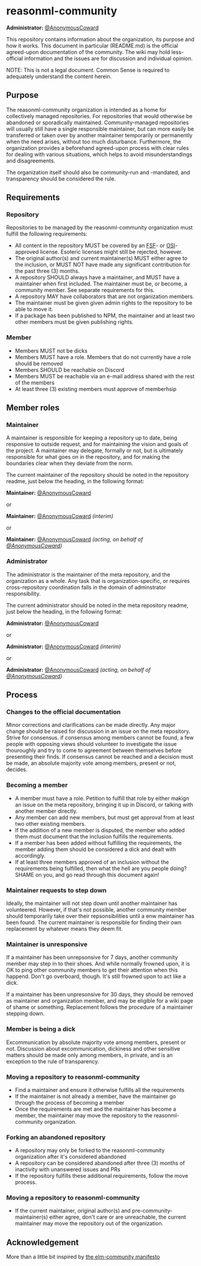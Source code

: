 # reasonml-community

**Administrator:** [@AnonymousCoward](https://github.com/AnonymousCoward)

This repository contains information about the organization, its purpose and how it works. This document in particular (README.md) is the official agreed-upon documentation of the community. The wiki may hold less-official information and the issues are for discussion and individual opinion.

NOTE: This is not a legal document. Common Sense is required to adequately understand the content herein.

## Purpose

The reasonml-community organization is intended as a home for collectively managed repositories. For repositories that would otherwise be abandoned or sporadically maintained. Community-managed repositories will usually still have a single responsible maintainer, but can more easily be transferred or taken over by another maintainer temporarily or permanently when the need arises, without too much disturbance. Furthermore, the organization provides a beforehand agreed-upon process with clear rules for dealing with various situations, which helps to avoid misunderstandings and disagreements.

The organization itself should also be community-run and -mandated, and transparency should be considered the rule.

## Requirements

### Repository

Repositories to be managed by the reasonml-community organization must fulfill the following requirements:

* All content in the repository MUST be covered by an [FSF](https://www.gnu.org/licenses/license-list.html)- or
[OSI](https://opensource.org/licenses/)-approved license. Esoteric licenses might still be rejected, however.
* The original author(s) and current maintainer(s) MUST either agree to the inclusion, or MUST NOT have made any significant contribution for the past three (3) months.
* A repository SHOULD always have a maintainer, and MUST have a maintainer when first included. The maintainer must be, or become, a community member. See separate requirements for this.
* A repository MAY have collaborators that are not organization members.
* The maintainer must be given given admin rights to the repository to be able to move it.
* If a package has been published to NPM, the maintainer and at least two other members must be given publishing rights.

### Member

* Members MUST not be dicks
* Members MUST have a role. Members that do not currently have a role should be removed
* Members SHOULD be reachable on Discord
* Members MUST be reachable via an e-mail address shared with the rest of the members
* At least three (3) existing members must approve of memberhsip

## Member roles

### Maintainer

A maintainer is responsible for keeping a repository up to date, being responsive to outside request, and for maintaining the vision and goals of the project. A maintainer may delegate, formally or not, but is ultimately responsible for what goes on in the repository, and for making the boundaries clear when they deviate from the norm.

The current maintainer of the repository should be noted in the repository readme, just below the heading, in the following format:

**Maintainer:** [@AnonymousCoward](https://github.com/AnonymousCoward)

or

**Maintainer:** [@AnonymousCoward](https://github.com/AnonymousCoward) _(interim)_

or

**Maintainer:** [@AnonymousCoward](https://github.com/AnonymousCoward) _(acting, on behalf of [@AnonymousCoward](https://github.com/AnonymousCoward))_

### Administrator

The administrator is the maintainer of the meta repository, and the organization as a whole. Any task that is organization-specific, or requires cross-repository coordination falls in the domain of adminstrator responsibility.

The current administrator should be noted in the meta repository readme, just below the heading, in the following format:

**Administrator:** [@AnonymousCoward](https://github.com/AnonymousCoward)

or

**Administrator:** [@AnonymousCoward](https://github.com/AnonymousCoward) _(interim)_

or

**Administrator:** [@AnonymousCoward](https://github.com/AnonymousCoward) _(acting, on behalf of [@AnonymousCoward](https://github.com/AnonymousCoward))_

## Process

### Changes to the official documentation

Minor corrections and clarifications can be made directly. Any major change should be raised for discussion in an issue on the meta repository. Strive for consensus. if consensus among members cannot be found, a few people with opposing views should volunteer to investigate the issue thouroughly and try to come to agreement between themselves before presenting their finds. If consensus cannot be reached and a decision must be made, an absolute majority vote among members, present or not, decides.

### Becoming a member

* A member must have a role. Petition to fulfill that role by either makign an issue on the meta repository, bringing it up in Discord, or talking with another member directly.
* Any member can add new members, but must get approval from at least two other existing members.
* If the addition of a new member is disputed, the member who added them must document that the inclusion fulfills the requirements.
* If a member has been added without fulfilling the requirements, the member adding them should be considered a dick and dealt with accordingly.
* If at least three members approved of an inclusion without the requirements being fulfilled, then what the hell are you people doing? SHAME on you, and go read through this document again!

### Maintainer requests to step down

Ideally, the maintainer will not step down until another maintainer has volunteered. However, if that's not possible, another community member should temporarily take over their repsonsibilities until a enw maintainer has been found. The current maintainer is responsible for finding their own replacement by whatever means they deem fit.

### Maintainer is unresponsive

If a maintainer has been unrepsonsive for 7 days, another community member may step in to their shoes. And while normally frowned upon, it is OK to ping other community members to get their attention when this happend. Don't go overboard, though. It's still frowned upon to act like a dick.

If a maintainer has been unpresonsive for 30 days, they should be removed as maintainer and organization member, and may be  eligible for a wiki page of shame or something. Replacement follows the procedure of a maintainer stepping down.

### Member is being a dick

Excommunication by absolute majority vote among members, present or not. Discussion about excommunication, dickiness and other sensitive matters should be made only among members, in private, and is an exception to the rule of transparency.

### Moving a repository to reasonml-community

* Find a maintainer and ensure it otherwise fulfills all the requirements
* If the maintainer is not already a member, have the maintainer go through the process of becoming a member
* Once the requirements are met and the maintainer has become a member, the maintainer may move the repository to the reasonml-community organization.

### Forking an abandoned repository

* A repository may only be forked to the reasonml-community organization after it's considered abandoned
* A repository can be considered abandoned after three (3) months of inactivity with unanswered issues and PRs
* If the repository fulfills these additional requirements, follow the move process.

### Moving a repository to reasonml-community

* If the current maintainer, original author(s) and pre-community-maintainer(s) either  agree, don't care or are unreachable, the current maintainer may move the repository out of the organization.

## Acknowledgement

More than a little bit inspired by [the elm-community manifesto](https://github.com/elm-community/Manifesto)

